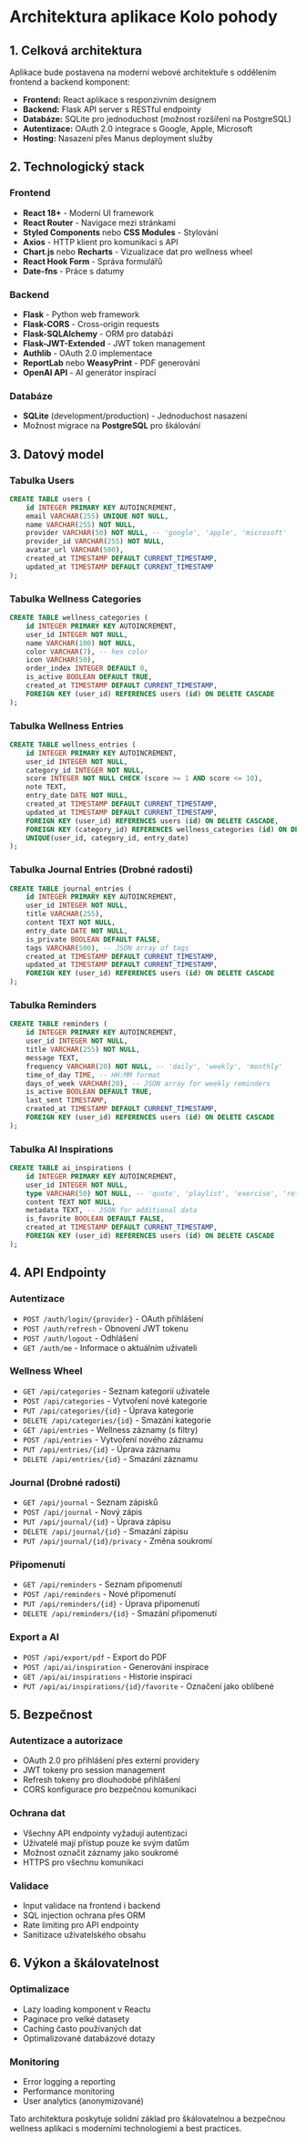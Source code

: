 # Architektura aplikace Kolo pohody

## 1. Celková architektura

Aplikace bude postavena na moderní webové architektuře s oddělením frontend a backend komponent:

- **Frontend:** React aplikace s responzivním designem
- **Backend:** Flask API server s RESTful endpointy
- **Databáze:** SQLite pro jednoduchost (možnost rozšíření na PostgreSQL)
- **Autentizace:** OAuth 2.0 integrace s Google, Apple, Microsoft
- **Hosting:** Nasazení přes Manus deployment služby

## 2. Technologický stack

### Frontend
- **React 18+** - Moderní UI framework
- **React Router** - Navigace mezi stránkami
- **Styled Components** nebo **CSS Modules** - Stylování
- **Axios** - HTTP klient pro komunikaci s API
- **Chart.js** nebo **Recharts** - Vizualizace dat pro wellness wheel
- **React Hook Form** - Správa formulářů
- **Date-fns** - Práce s datumy

### Backend
- **Flask** - Python web framework
- **Flask-CORS** - Cross-origin requests
- **Flask-SQLAlchemy** - ORM pro databázi
- **Flask-JWT-Extended** - JWT token management
- **Authlib** - OAuth 2.0 implementace
- **ReportLab** nebo **WeasyPrint** - PDF generování
- **OpenAI API** - AI generátor inspirací

### Databáze
- **SQLite** (development/production) - Jednoduchost nasazení
- Možnost migrace na **PostgreSQL** pro škálování

## 3. Datový model

### Tabulka Users
```sql
CREATE TABLE users (
    id INTEGER PRIMARY KEY AUTOINCREMENT,
    email VARCHAR(255) UNIQUE NOT NULL,
    name VARCHAR(255) NOT NULL,
    provider VARCHAR(50) NOT NULL, -- 'google', 'apple', 'microsoft'
    provider_id VARCHAR(255) NOT NULL,
    avatar_url VARCHAR(500),
    created_at TIMESTAMP DEFAULT CURRENT_TIMESTAMP,
    updated_at TIMESTAMP DEFAULT CURRENT_TIMESTAMP
);
```

### Tabulka Wellness Categories
```sql
CREATE TABLE wellness_categories (
    id INTEGER PRIMARY KEY AUTOINCREMENT,
    user_id INTEGER NOT NULL,
    name VARCHAR(100) NOT NULL,
    color VARCHAR(7), -- hex color
    icon VARCHAR(50),
    order_index INTEGER DEFAULT 0,
    is_active BOOLEAN DEFAULT TRUE,
    created_at TIMESTAMP DEFAULT CURRENT_TIMESTAMP,
    FOREIGN KEY (user_id) REFERENCES users (id) ON DELETE CASCADE
);
```

### Tabulka Wellness Entries
```sql
CREATE TABLE wellness_entries (
    id INTEGER PRIMARY KEY AUTOINCREMENT,
    user_id INTEGER NOT NULL,
    category_id INTEGER NOT NULL,
    score INTEGER NOT NULL CHECK (score >= 1 AND score <= 10),
    note TEXT,
    entry_date DATE NOT NULL,
    created_at TIMESTAMP DEFAULT CURRENT_TIMESTAMP,
    updated_at TIMESTAMP DEFAULT CURRENT_TIMESTAMP,
    FOREIGN KEY (user_id) REFERENCES users (id) ON DELETE CASCADE,
    FOREIGN KEY (category_id) REFERENCES wellness_categories (id) ON DELETE CASCADE,
    UNIQUE(user_id, category_id, entry_date)
);
```

### Tabulka Journal Entries (Drobné radosti)
```sql
CREATE TABLE journal_entries (
    id INTEGER PRIMARY KEY AUTOINCREMENT,
    user_id INTEGER NOT NULL,
    title VARCHAR(255),
    content TEXT NOT NULL,
    entry_date DATE NOT NULL,
    is_private BOOLEAN DEFAULT FALSE,
    tags VARCHAR(500), -- JSON array of tags
    created_at TIMESTAMP DEFAULT CURRENT_TIMESTAMP,
    updated_at TIMESTAMP DEFAULT CURRENT_TIMESTAMP,
    FOREIGN KEY (user_id) REFERENCES users (id) ON DELETE CASCADE
);
```

### Tabulka Reminders
```sql
CREATE TABLE reminders (
    id INTEGER PRIMARY KEY AUTOINCREMENT,
    user_id INTEGER NOT NULL,
    title VARCHAR(255) NOT NULL,
    message TEXT,
    frequency VARCHAR(20) NOT NULL, -- 'daily', 'weekly', 'monthly'
    time_of_day TIME, -- HH:MM format
    days_of_week VARCHAR(20), -- JSON array for weekly reminders
    is_active BOOLEAN DEFAULT TRUE,
    last_sent TIMESTAMP,
    created_at TIMESTAMP DEFAULT CURRENT_TIMESTAMP,
    FOREIGN KEY (user_id) REFERENCES users (id) ON DELETE CASCADE
);
```

### Tabulka AI Inspirations
```sql
CREATE TABLE ai_inspirations (
    id INTEGER PRIMARY KEY AUTOINCREMENT,
    user_id INTEGER NOT NULL,
    type VARCHAR(50) NOT NULL, -- 'quote', 'playlist', 'exercise', 'reflection'
    content TEXT NOT NULL,
    metadata TEXT, -- JSON for additional data
    is_favorite BOOLEAN DEFAULT FALSE,
    created_at TIMESTAMP DEFAULT CURRENT_TIMESTAMP,
    FOREIGN KEY (user_id) REFERENCES users (id) ON DELETE CASCADE
);
```

## 4. API Endpointy

### Autentizace
- `POST /auth/login/{provider}` - OAuth přihlášení
- `POST /auth/refresh` - Obnovení JWT tokenu
- `POST /auth/logout` - Odhlášení
- `GET /auth/me` - Informace o aktuálním uživateli

### Wellness Wheel
- `GET /api/categories` - Seznam kategorií uživatele
- `POST /api/categories` - Vytvoření nové kategorie
- `PUT /api/categories/{id}` - Úprava kategorie
- `DELETE /api/categories/{id}` - Smazání kategorie
- `GET /api/entries` - Wellness záznamy (s filtry)
- `POST /api/entries` - Vytvoření nového záznamu
- `PUT /api/entries/{id}` - Úprava záznamu
- `DELETE /api/entries/{id}` - Smazání záznamu

### Journal (Drobné radosti)
- `GET /api/journal` - Seznam zápisků
- `POST /api/journal` - Nový zápis
- `PUT /api/journal/{id}` - Úprava zápisu
- `DELETE /api/journal/{id}` - Smazání zápisu
- `PUT /api/journal/{id}/privacy` - Změna soukromí

### Připomenutí
- `GET /api/reminders` - Seznam připomenutí
- `POST /api/reminders` - Nové připomenutí
- `PUT /api/reminders/{id}` - Úprava připomenutí
- `DELETE /api/reminders/{id}` - Smazání připomenutí

### Export a AI
- `POST /api/export/pdf` - Export do PDF
- `POST /api/ai/inspiration` - Generování inspirace
- `GET /api/ai/inspirations` - Historie inspirací
- `PUT /api/ai/inspirations/{id}/favorite` - Označení jako oblíbené

## 5. Bezpečnost

### Autentizace a autorizace
- OAuth 2.0 pro přihlášení přes externí providery
- JWT tokeny pro session management
- Refresh tokeny pro dlouhodobé přihlášení
- CORS konfigurace pro bezpečnou komunikaci

### Ochrana dat
- Všechny API endpointy vyžadují autentizaci
- Uživatelé mají přístup pouze ke svým datům
- Možnost označit záznamy jako soukromé
- HTTPS pro všechnu komunikaci

### Validace
- Input validace na frontend i backend
- SQL injection ochrana přes ORM
- Rate limiting pro API endpointy
- Sanitizace uživatelského obsahu

## 6. Výkon a škálovatelnost

### Optimalizace
- Lazy loading komponent v Reactu
- Paginace pro velké datasety
- Caching často používaných dat
- Optimalizované databázové dotazy

### Monitoring
- Error logging a reporting
- Performance monitoring
- User analytics (anonymizované)

Tato architektura poskytuje solidní základ pro škálovatelnou a bezpečnou wellness aplikaci s moderními technologiemi a best practices.

